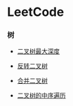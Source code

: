 # LeetCode

### 树

* [二叉树最大深度](note/104)

* [反转二叉树](note/226)

* [合并二叉树](note/617)

* [二叉树的中序遍历](note/94)
